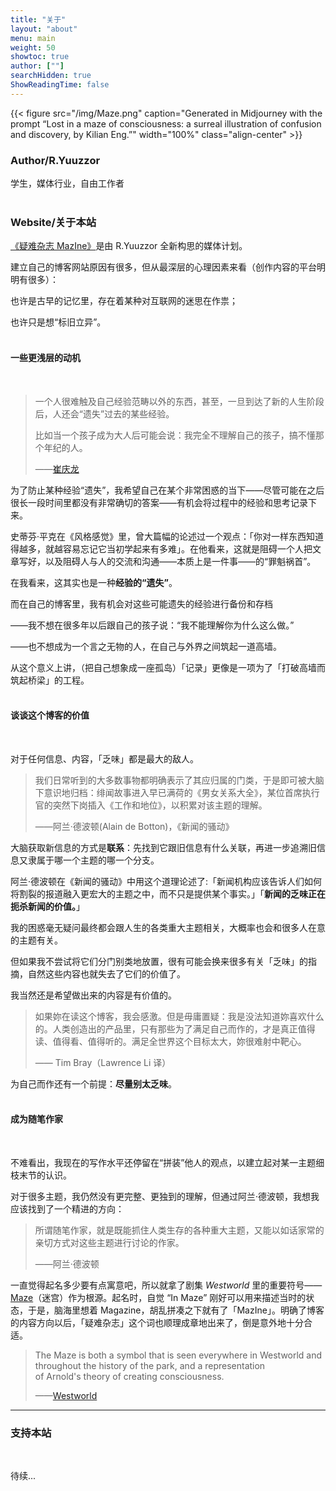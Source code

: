 ```yaml
---
title: "关于"
layout: "about"
menu: main
weight: 50
showtoc: true
author: [""]
searchHidden: true
ShowReadingTime: false
---
```

{{< figure src="/img/Maze.png" caption="Generated in Midjourney with the prompt “Lost in a maze of consciousness: a surreal illustration of confusion and discovery, by Kilian Eng.”" width="100%"  class="align-center"  >}}

### Author/R.Yuuzzor

学生，媒体行业，自由工作者<br>
<br>

### Website/关于本站

[《疑难杂志 MazIne》](https://stalwart-semifreddo-41b5da.netlify.app/)是由 R.Yuuzzor 全新构思的媒体计划。

建立自己的博客网站原因有很多，但从最深层的心理因素来看（创作内容的平台明明有很多）：

也许是古早的记忆里，存在着某种对互联网的迷思在作祟；

也许只是想“标旧立异”。<br>
<br>

#### 一些更浅层的动机<br>
<br>

> 一个人很难触及自己经验范畴以外的东西，甚至，一旦到达了新的人生阶段后，人还会“遗失”过去的某些经验。
> 
> 比如当一个孩子成为大人后可能会说：我完全不理解自己的孩子，搞不懂那个年纪的人。
>
>——[崔庆龙](https://weibo.com/3762961402/MrI9CetYt)

为了防止某种经验“遗失”，我希望自己在某个非常困惑的当下——尽管可能在之后很长一段时间里都没有非常确切的答案——有机会将过程中的经验和思考记录下来。

史蒂芬·平克在《风格感觉》里，曾大篇幅的论述过一个观点：「你对一样东西知道得越多，就越容易忘记它当初学起来有多难」。在他看来，这就是阻碍一个人把文章写好，以及阻碍人与人的交流和沟通——本质上是一件事——的“罪魁祸首”。

在我看来，这其实也是一种**经验的“遗失”**。

而在自己的博客里，我有机会对这些可能遗失的经验进行备份和存档

——我不想在很多年以后跟自己的孩子说：“我不能理解你为什么这么做。”

——也不想成为一个言之无物的人，在自己与外界之间筑起一道高墙。

从这个意义上讲，（把自己想象成一座孤岛）「记录」更像是一项为了「打破高墙而筑起桥梁」的工程。<br>
<br>

#### 谈谈这个博客的价值<br>
<br>

对于任何信息、内容，「乏味」都是最大的敌人。

> 我们日常听到的大多数事物都明确表示了其应归属的门类，于是即可被大脑下意识地归档：绯闻故事进入早已满荷的《男女关系大全》，某位首席执行官的突然下岗插入《工作和地位》，以积累对该主题的理解。
> 
> ——阿兰·德波顿(Alain de Botton)，《新闻的骚动》

大脑获取新信息的方式是**联系**：先找到它跟旧信息有什么关联，再进一步追溯旧信息又隶属于哪一个主题的哪一个分支。

阿兰·德波顿在《新闻的骚动》中用这个道理论述了:「新闻机构应该告诉人们如何将割裂的报道融入更宏大的主题之中，而不只是提供某个事实。」「**新闻的乏味正在扼杀新闻的价值。**」

我的困惑毫无疑问最终都会跟人生的各类重大主题相关，大概率也会和很多人在意的主题有关。

但如果我不尝试将它们分门别类地放置，很有可能会换来很多有关「乏味」的指摘，自然这些内容也就失去了它们的价值了。

我当然还是希望做出来的内容是有价值的。

>如果妳在读这个博客，我会感激。但是毋庸置疑：我是没法知道妳喜欢什么的。人类创造出的产品里，只有那些为了满足自己而作的，才是真正值得读、值得看、值得听的。满足全世界这个目标太大，妳很难射中靶心。
>
>—— Tim Bray（Lawrence Li 译）

为自己而作还有一个前提：**尽量别太乏味**。<br>
<br>

#### 成为随笔作家<br>
<br>

不难看出，我现在的写作水平还停留在“拼装”他人的观点，以建立起对某一主题细枝末节的认识。

对于很多主题，我仍然没有更完整、更独到的理解，但通过阿兰·德波顿，我想我应该找到了一个精进的方向：

>所谓随笔作家，就是既能抓住人类生存的各种重大主题，又能以如话家常的亲切方式对这些主题进行讨论的作家。
>
>——阿兰·德波顿


一直觉得起名多少要有点寓意吧，所以就拿了剧集 *Westworld*  里的重要符号——[Maze](https://westworld.fandom.com/wiki/The_Maze)（迷宫）作为根源。起名时，自觉 “In Maze” 刚好可以用来描述当时的状态，于是，脑海里想着 Magazine，胡乱拼凑之下就有了「MazIne」。明确了博客的内容方向以后，「疑难杂志」这个词也顺理成章地出来了，倒是意外地十分合适。

> The Maze is both a symbol that is seen everywhere in Westworld and throughout the history of the park, and a representation of Arnold's theory of creating consciousness.
> 
> ——[Westworld](https://westworld.fandom.com/wiki/Westworld_Wiki) 

---


### 支持本站<br>
<br>

待续...